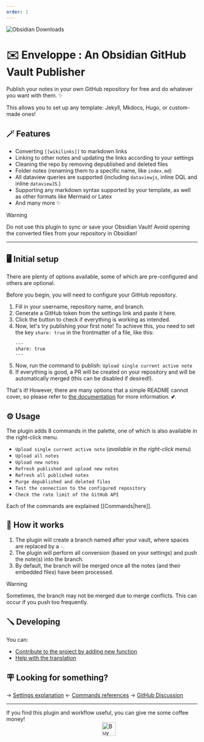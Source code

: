 ```yaml
---
order: 1
---
```


![Obsidian Downloads](https://img.shields.io/badge/dynamic/json?logo=obsidian&color=%23483699&label=downloads&query=%24%5B%22obsidian-mkdocs-publisher%22%5D.downloads&url=https%3A%2F%2Fraw.githubusercontent.com%2Fobsidianmd%2Fobsidian-releases%2Fmaster%2Fcommunity-plugin-stats.json)

# ✉️ Enveloppe : An Obsidian GitHub Vault Publisher

Publish your notes in your own GitHub repository for free and do whatever you want with them. ✨

This allows you to set up any template: Jekyll, Mkdocs, Hugo, or custom-made ones!

## 🪄 Features

- Converting `[[wikilinks]]` to markdown links
- Linking to other notes and updating the links according to your settings
- Cleaning the repo by removing depublished and deleted files
- Folder notes (renaming them to a specific name, like `index.md`)
- All dataview queries are supported (including `dataviewjs`, inline DQL and inline `dataviewJS`.)
- Supporting any markdown syntax supported by your template, as well as other formats like Mermaid or Latex
- And many more :sparkles:

> [!WARNING]
> Do not use this plugin to sync or save your Obsidian Vault!
> Avoid opening the converted files from your repository in Obsidian!

---

## 🖥️ Initial setup

There are plenty of options available, some of which are pre-configured and others are optional.

Before you begin, you will need to configure your GitHub repository.

1. Fill in your username, repository name, and branch.
2. Generate a GitHub token from the settings link and paste it here.
3. Click the button to check if everything is working as intended.
4. Now, let's try publishing your first note! To achieve this, you need to set the key `share: true` in the frontmatter of a file, like this:
   ```
   ---
   share: true
   ---
   ```
5. Now, run the command to publish: `Upload single current active note`
6. If everything is good, a PR will be created on your repository and will be automatically merged (this can be disabled if desired!).

That's it! However, there are many options that a simple README cannot cover, so please refer to [the documentation](https://enveloppe.ovh) for more information. 💕.

## ⚙️ Usage

The plugin adds 8 commands in the palette, one of which is also available in the right-click menu.

- `Upload single current active note` (_available in the right-click menu_)
- `Upload all notes`
- `Upload new notes`
- `Refresh published and upload new notes`
- `Refresh all published notes`
- `Purge depublished and deleted files`
- `Test the connection to the configured repository`
- `Check the rate limit of the GitHub API`

Each of the commands are explained [[Commands|here]].

## 🤖 How it works

1. The plugin will create a branch named after your vault, where spaces are replaced by a `-`.
2. The plugin will perform all conversion (based on your settings) and push the note(s) into the branch.
3. By default, the branch will be merged once all the notes (and their embedded files) have been processed.

> [!WARNING]
> Sometimes, the branch may not be merged due to merge conflicts. This can occur if you push too frequently.

## 🪛 Developing

You can:

- [Contribute to the project by adding new function](https://enveloppe.ovh//Developing#general)
- [Help with the translation](https://enveloppe.ovh//Developing#translation)

## 🪧 Looking for something?

→ [Settings explanation](https://enveloppe.ovh//Plugin/Settings/)
← [Commands references](https://enveloppe.ovh//Commands)
→ [GitHub Discussion](https://github.com/orgs/Enveloppe/discussions)

---

If you find this plugin and workflow useful, you can give me some coffee money!<br>
<a href='https://ko-fi.com/X8X54ZYAV' target='_blank'><img height='36' style='border:0px;height:36px;display:block;margin-left:50%;' src='https://cdn.ko-fi.com/cdn/kofi1.png?v=3' border='0' alt='Buy Me a Coffee at ko-fi.com' /></a>
